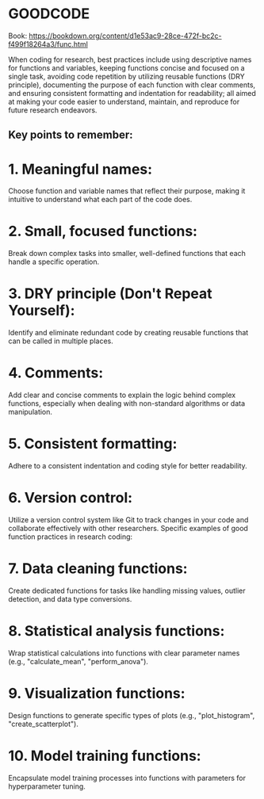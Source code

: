 # GOODCODE

Book: <https://bookdown.org/content/d1e53ac9-28ce-472f-bc2c-f499f18264a3/func.html>

When coding for research, best practices include using descriptive names for functions and variables, keeping functions concise and focused on a single task, avoiding code repetition by utilizing reusable functions (DRY principle), documenting the purpose of each function with clear comments, and ensuring consistent formatting and indentation for readability; all aimed at making your code easier to understand, maintain, and reproduce for future research endeavors. 
 
## Key points to remember:

# 1. Meaningful names:
Choose function and variable names that reflect their purpose, making it intuitive to understand what each part of the code does. 
# 2. Small, focused functions:
Break down complex tasks into smaller, well-defined functions that each handle a specific operation. 
# 3. DRY principle (Don't Repeat Yourself):
Identify and eliminate redundant code by creating reusable functions that can be called in multiple places. 
# 4. Comments:
Add clear and concise comments to explain the logic behind complex functions, especially when dealing with non-standard algorithms or data manipulation. 
# 5. Consistent formatting:
Adhere to a consistent indentation and coding style for better readability. 
# 6. Version control:
Utilize a version control system like Git to track changes in your code and collaborate effectively with other researchers. 
Specific examples of good function practices in research coding:
# 7. Data cleaning functions:
Create dedicated functions for tasks like handling missing values, outlier detection, and data type conversions. 
# 8. Statistical analysis functions:
Wrap statistical calculations into functions with clear parameter names (e.g., "calculate_mean", "perform_anova"). 
# 9. Visualization functions:
Design functions to generate specific types of plots (e.g., "plot_histogram", "create_scatterplot"). 
# 10. Model training functions:
Encapsulate model training processes into functions with parameters for hyperparameter tuning. 
 
